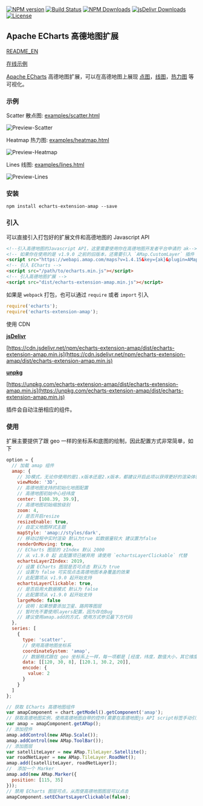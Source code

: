 [![NPM version](https://img.shields.io/npm/v/echarts-extension-amap.svg?style=flat)](https://www.npmjs.org/package/echarts-extension-amap)
[![Build Status](https://travis-ci.org/plainheart/echarts-extension-amap.svg?branch=master)](https://travis-ci.org/plainheart/echarts-extension-amap)
[![NPM Downloads](https://img.shields.io/npm/dm/echarts-extension-amap.svg)](https://npmcharts.com/compare/echarts-extension-amap?minimal=true)
[![jsDelivr Downloads](https://data.jsdelivr.com/v1/package/npm/echarts-extension-amap/badge?style=rounded)](https://www.jsdelivr.com/package/npm/echarts-extension-amap)
[![License](https://img.shields.io/npm/l/echarts-extension-amap.svg)](https://www.npmjs.com/package/echarts-extension-amap)

## Apache ECharts 高德地图扩展

[README_EN](https://github.com/plainheart/echarts-extension-amap/blob/master/README.md)

[在线示例](https://codepen.io/plainheart/pen/qBbdNYx)

[Apache ECharts](https://echarts.apache.org/zh/index.html) 高德地图扩展，可以在高德地图上展现 [点图](https://echarts.apache.org/zh/option.html#series-scatter)，[线图](https://echarts.apache.org/zh/option.html#series-lines)，[热力图](https://echarts.apache.org/zh/option.html#series-heatmap) 等可视化。

### 示例

Scatter 散点图: [examples/scatter.html](https://github.com/plainheart/echarts-extension-amap/blob/master/examples/scatter_zh_CN.html)

![Preview-Scatter](https://user-images.githubusercontent.com/26999792/53300484-e2979680-3882-11e9-8fb4-143c4ca4c416.png)

Heatmap 热力图: [examples/heatmap.html](https://github.com/plainheart/echarts-extension-amap/blob/master/examples/heatmap_zh_CN.html)

![Preview-Heatmap](https://user-images.githubusercontent.com/26999792/101314208-fadb7880-3892-11eb-902a-8f6f41ffe0fc.png)

Lines 线图: [examples/lines.html](https://github.com/plainheart/echarts-extension-amap/blob/master/examples/lines_zh_CN.html)

![Preview-Lines](https://user-images.githubusercontent.com/26999792/101313379-fca43c80-3890-11eb-9dea-46230dc432d5.gif)

### 安装

```shell
npm install echarts-extension-amap --save
```

### 引入

可以直接引入打包好的扩展文件和高德地图的 Javascript API

```html
<!--引入高德地图的Javascript API，这里需要使用你在高德地图开发者平台申请的 ak-->
<!-- 如果你在使用的是 v1.9.0 之前的旧版本，还需要引入 `AMap.CustomLayer` 插件 -->
<script src="https://webapi.amap.com/maps?v=1.4.15&key={ak}&plugin=AMap.Scale,AMap.ToolBar"></script>
<!-- 引入 ECharts -->
<script src="/path/to/echarts.min.js"></script>
<!-- 引入高德地图扩展 -->
<script src="dist/echarts-extension-amap.min.js"></script>
```

如果是 `webpack` 打包，也可以通过 `require` 或者 `import` 引入

```js
require('echarts');
require('echarts-extension-amap');
```

使用 CDN

[**jsDelivr**](https://www.jsdelivr.com/)

[https://cdn.jsdelivr.net/npm/echarts-extension-amap/dist/echarts-extension-amap.min.js](https://cdn.jsdelivr.net/npm/echarts-extension-amap/dist/echarts-extension-amap.min.js)

[**unpkg**](https://unpkg.com/)

[https://unpkg.com/echarts-extension-amap/dist/echarts-extension-amap.min.js](https://unpkg.com/echarts-extension-amap/dist/echarts-extension-amap.min.js)

插件会自动注册相应的组件。

### 使用

扩展主要提供了跟 geo 一样的坐标系和底图的绘制，因此配置方式非常简单，如下

```js
option = {
  // 加载 amap 组件
  amap: {
    // 3D模式，无论你使用的是1.x版本还是2.x版本，都建议开启此项以获得更好的渲染体验
    viewMode: '3D',
    // 高德地图支持的初始化地图配置
    // 高德地图初始中心经纬度
    center: [108.39, 39.9],
    // 高德地图初始缩放级别
    zoom: 4,
    // 是否开启resize
    resizeEnable: true,
    // 自定义地图样式主题
    mapStyle: 'amap://styles/dark',
    // 移动过程中实时渲染 默认为true 如数据量较大 建议置为false
    renderOnMoving: true,
    // ECharts 图层的 zIndex 默认 2000
    // 从 v1.9.0 起 此配置项已被弃用 请使用 `echartsLayerClickable` 代替
    echartsLayerZIndex: 2019,
    // 设置 ECharts 图层是否可点击 默认为 true
    // 设置为 false 可实现点击高德地图本身覆盖的效果
    // 此配置项从 v1.9.0 起开始支持
    echartsLayerClickable: true,
    // 是否启用大数据模式 默认为 false
    // 此配置项从 v1.9.0 起开始支持
    largeMode: false
    // 说明：如果想要添加卫星、路网等图层
    // 暂时先不要使用layers配置，因为存在Bug
    // 建议使用amap.add的方式，使用方式参见最下方代码
  },
  series: [
    {
      type: 'scatter',
      // 使用高德地图坐标系
      coordinateSystem: 'amap',
      // 数据格式跟在 geo 坐标系上一样，每一项都是 [经度，纬度，数值大小，其它维度...]
      data: [[120, 30, 8], [120.1, 30.2, 20]],
      encode: {
        value: 2
      }
    }
  ]
};

// 获取 ECharts 高德地图组件
var amapComponent = chart.getModel().getComponent('amap');
// 获取高德地图实例，使用高德地图自带的控件(需要在高德地图js API script标签手动引入)
var amap = amapComponent.getAMap();
// 添加控件
amap.addControl(new AMap.Scale());
amap.addControl(new AMap.ToolBar());
// 添加图层
var satelliteLayer = new AMap.TileLayer.Satellite();
var roadNetLayer = new AMap.TileLayer.RoadNet();
amap.add([satelliteLayer, roadNetLayer]);
//  添加一个 Marker
amap.add(new AMap.Marker({
  position: [115, 35]
}));
// 禁用 ECharts 图层可点，从而使高德地图图层可以点击
amapComponent.setEChartsLayerClickable(false);
```
